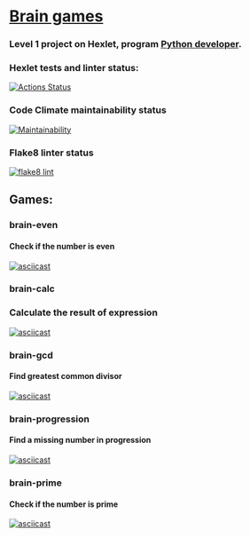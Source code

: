# [Brain games](https://ru.hexlet.io/programs/python/projects/49)

### Level 1 project on Hexlet, program [Python developer](https://ru.hexlet.io/programs/python).


### Hexlet tests and linter status:
[![Actions Status](https://github.com/paalso/python-project-lvl1/workflows/hexlet-check/badge.svg)](https://github.com/paalso/python-project-lvl1/actions)

### Code Climate maintainability status
[![Maintainability](https://api.codeclimate.com/v1/badges/a99a88d28ad37a79dbf6/maintainability)](https://codeclimate.com/github/codeclimate/codeclimate/maintainability)

### Flake8 linter status
[![flake8 lint](https://github.com/paalso/python-project-lvl1/actions/workflows/lint_project.yml/badge.svg)](https://github.com/paalso/python-project-lvl1/actions/workflows/lint_project.yml)


## Games:
### brain-even
#### Check if the number is even
[![asciicast](https://asciinema.org/a/6rg2rojBjl62lmNd6h6DDZ1WU.svg)](https://asciinema.org/a/6rg2rojBjl62lmNd6h6DDZ1WU)

### brain-calc
### Calculate the result of expression
[![asciicast](https://asciinema.org/a/xVqccFtpv8IYika9St8qsu58g.svg)](https://asciinema.org/a/xVqccFtpv8IYika9St8qsu58g)

### brain-gcd
#### Find greatest common divisor
[![asciicast](https://asciinema.org/a/alHMBo0S4Ch3cmZv3NtSM94br.svg)](https://asciinema.org/a/alHMBo0S4Ch3cmZv3NtSM94br)

### brain-progression
#### Find a missing number in progression
[![asciicast](https://asciinema.org/a/Sv8moOEugemgIL3e14GqkmdPV.svg)](https://asciinema.org/a/Sv8moOEugemgIL3e14GqkmdPV)

### brain-prime
#### Check if the number is prime
[![asciicast](https://asciinema.org/a/HWQKrBJZ6LYdfrXhLcYm1mbMF.svg)](https://asciinema.org/a/HWQKrBJZ6LYdfrXhLcYm1mbMF)


